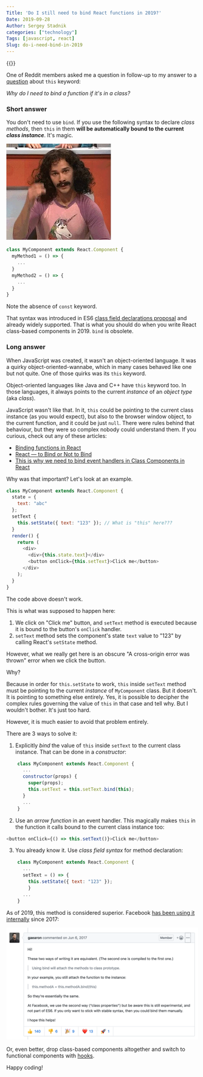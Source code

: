 ```yaml
---
Title: 'Do I still need to bind React functions in 2019?'
Date: 2019-09-28
Author: Sergey Stadnik
categories: ["technology"]
Tags: [javascript, react]
Slug: do-i-need-bind-in-2019
---
```


{{<responsive-figure src="to_bind_or_not_to_bind.jpg" width="640px" alt="To bind or not to bind - that is the question">}}

One of Reddit members asked me a question in follow-up to my answer to a [question](https://www.reddit.com/r/reactjs/comments/cy93lg/beginners_thread_easy_questions_september_2019/f1aph1h?utm_source=share&utm_medium=web2x) about `this` keyword:

*Why do I need to bind a function if it's in a class?*

### Short answer

You don't need to use `bind`. If you use the following syntax to declare *class methods*, then `this` in them **will be automatically bound to the current _class instance_**. It's magic.

![It's magic](magic.webp)

```js
class MyComponent extends React.Component {
  myMethod1 = () => {
    ...
  }
  myMethod2 = () => {
    ...
  }
}
```

Note the absence of `const` keyword.

That syntax was introduced in ES6 [class field declarations proposal](https://github.com/tc39/proposal-class-fields) and already widely supported. That is what you should do when you write React class-based components in 2019. `bind` is obsolete.

<!--more-->

### Long answer

When JavaScript was created, it wasn't an object-oriented language. It was a quirky object-oriented-wannabe, which in many cases behaved like one but not quite. One of those quirks was its `this` keyword.

Object-oriented languages like Java and C++ have `this` keyword too. In those languages, it always points to the current *instance* of an *object type* (aka *class*).

JavaScript wasn't like that. In it, `this` could be pointing to the current class instance (as you would expect), but also to the browser window object, to the current function, and it could be just `null`. There were rules behind that behaviour, but they were so complex nobody could understand them. If you curious, check out any of these articles:

- [Binding functions in React](https://codeburst.io/binding-functions-in-react-b168d2d006cb)
- [React — to Bind or Not to Bind](https://medium.com/shoutem/react-to-bind-or-not-to-bind-7bf58327e22a)
- [This is why we need to bind event handlers in Class Components in React](https://www.freecodecamp.org/news/this-is-why-we-need-to-bind-event-handlers-in-class-components-in-react-f7ea1a6f93eb/)

Why was that important? Let's look at an example.

```js
class MyComponent extends React.Component {
  state = {
    text: "abc"
  };
  setText {
    this.setState({ text: "123" }); // What is "this" here???
  }
  render() {
    return (
      <div>
        <div>{this.state.text}</div>
        <button onClick={this.setText}>Click me</button>
      </div>
    );
  }
}
```

The code above doesn't work.

This is what was supposed to happen here:

1. We click on "Click me" button, and `setText` method is executed because it is bound to the button's `onClick` handler.
2. `setText` method sets the component's state `text` value to "123" by calling React's `setState` method.

However, what we really get here is an obscure "A cross-origin error was thrown" error when we click the button.

Why?

Because in order for `this.setState` to work, `this` inside `setText` method must be pointing to the current *instance* of `MyComponent` class. But it doesn't. It is pointing to something else entirely. Yes, it is possible to decipher the complex rules governing the value of `this` in that case and tell why. But I wouldn't bother. It's just too hard.

However, it is much easier to avoid that problem entirely.

There are 3 ways to solve it:

1. Explicitly *bind* the value of `this` inside `setText` to the current class instance. That can be done in a *constructor*:

```js
    class MyComponent extends React.Component {
      ...
      constructor(props) {
        super(props);
        this.setText = this.setText.bind(this);
      }
      ...
    }
```

2. Use an *arrow function* in an event handler. This magically makes `this` in the function it calls bound to the current class instance too:

```js
<button onClick={() => this.setText()}>Click me</button>
```

3. You already know it. Use *class field syntax* for method declaration:

```js
    class MyComponent extends React.Component {
      ...
      setText = () => {
        this.setState({ text: "123" });
        }
      ...
    }
```

As of 2019, this method is considered superior. Facebook [has been using it internally](https://github.com/facebook/react/issues/9851#issuecomment-306221157) since 2017: 

![Dan Abramov: we use class properties internally](dan_abramov_on_class_properties.png)

Or, even better, drop class-based components altogether and switch to functional components with [hooks](https://reactjs.org/docs/hooks-intro.html).

Happy coding!
